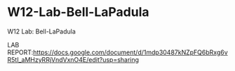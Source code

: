 # W12-Lab-Bell-LaPadula
W12 Lab: Bell-LaPadula


LAB REPORT:https://docs.google.com/document/d/1mdp30487kNZpFQ6bRxg6vR5tI_aMHzyRRjVndVxnO4E/edit?usp=sharing
